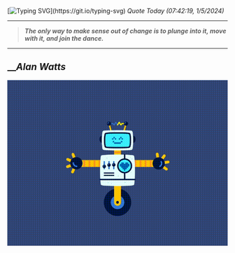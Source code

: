 [![Typing SVG](https://readme-typing-svg.herokuapp.com?font=Press+Start+2P&color=C2F784&size=35&width=900&height=100&lines=Hello+World%2C+I'm+Hung+!)](https://git.io/typing-svg) 
_Quote Today (07:42:19, 1/5/2024)_
___
>**_The only way to make sense out of change is to plunge into it, move with it, and join the dance._**
___

## __**_Alan Watts_**

![RobotDance](src/assets/images/robot-dancing-dribble.gif?style=center)
